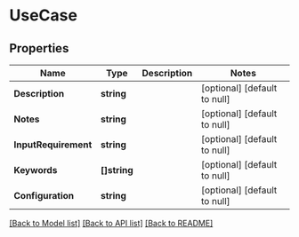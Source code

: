 # UseCase

## Properties
Name | Type | Description | Notes
------------ | ------------- | ------------- | -------------
**Description** | **string** |  | [optional] [default to null]
**Notes** | **string** |  | [optional] [default to null]
**InputRequirement** | **string** |  | [optional] [default to null]
**Keywords** | **[]string** |  | [optional] [default to null]
**Configuration** | **string** |  | [optional] [default to null]

[[Back to Model list]](../README.md#documentation-for-models) [[Back to API list]](../README.md#documentation-for-api-endpoints) [[Back to README]](../README.md)

